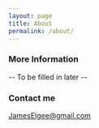 ```yaml
---
layout: page
title: About
permalink: /about/
---
```


### More Information

-- To be filled in later --

### Contact me

[JamesElgee@gmail.com](mailto:JamesElgee@gmail.com)